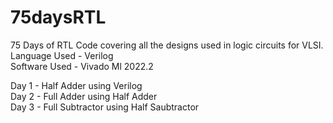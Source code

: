 # 75daysRTL
75 Days of RTL Code covering all the designs used in logic circuits for VLSI.
<br>
Language Used - Verilog 
<br>
Software Used - Vivado Ml 2022.2

Day 1 - Half Adder using Verilog
<br>
Day 2 - Full Adder using Half Adder
<br>
Day 3 - Full Subtractor using Half Saubtractor
